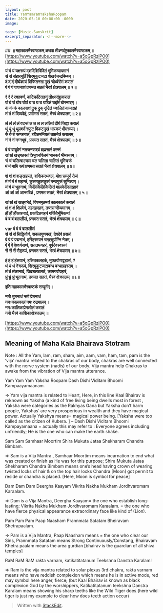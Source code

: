 ```yaml
---
layout: post
title: YamYamYamYakshaRoopam
date: 2020-05-10 00:00:00 -0000
image: 

tags: [Music-Sanskrit]
excerpt_separator: <!--more-->
---
```


 <!--more-->


﻿## **॥ महाकालभैरवाष्टकम् अथवा तीक्ष्णदंष्ट्रकालभैरवाष्टकम् ॥**
[https://www.youtube.com/watch?v=a5oGpRzlPO0](https://www.youtube.com/watch?v=a5oGpRzlPO0)




**यं यं यं यक्षरूपं दशदिशिविदितं भूमिकम्पायमानं**  
**सं सं संहारमूर्तिं शिरमुकुटजटा शेखरंचन्द्रबिम्बम् ।**  
**दं दं दं दीर्घकायं विक्रितनख मुखं चोर्ध्वरोमं करालं**  
**पं पं पं पापनाशं प्रणमत सततं भैरवं क्षेत्रपालम् ॥ १॥**  
  
**रं रं रं रक्तवर्णं, कटिकटिततनुं तीक्ष्णदंष्ट्राकरालं**  
**घं घं घं घोष घोषं घ घ घ घ घटितं घर्झरं घोरनादम् ।**  
**कं कं कं कालपाशं द्रुक् द्रुक् दृढितं ज्वालितं कामदाहं**  
**तं तं तं दिव्यदेहं, प्रणामत सततं, भैरवं क्षेत्रपालम् ॥ २॥**  
  
**लं लं लं लं वदन्तं ल ल ल ल ललितं दीर्घ जिह्वा करालं**  
**धूं धूं धूं धूम्रवर्णं स्फुट विकटमुखं भास्करं भीमरूपम् ।**  
**रुं रुं रुं रूण्डमालं, रवितमनियतं ताम्रनेत्रं करालम्**  
**नं नं नं नग्नभूषं , प्रणमत सततं, भैरवं क्षेत्रपालम् ॥ ३॥**  
  
**वं वं वायुवेगं नतजनसदयं ब्रह्मसारं परन्तं**  
**खं खं खड्गहस्तं त्रिभुवनविलयं भास्करं भीमरूपम् ।**  
**चं चं चलित्वाऽचल चल चलिता चालितं भूमिचक्रं**  
**मं मं मायि रूपं प्रणमत सततं भैरवं क्षेत्रपालम् ॥ ४॥**  
  
**शं शं शं शङ्खहस्तं, शशिकरधवलं, मोक्ष सम्पूर्ण तेजं**  
**मं मं मं मं महान्तं, कुलमकुलकुलं मन्त्रगुप्तं सुनित्यम् ।**  
**यं यं यं भूतनाथं, किलिकिलिकिलितं बालकेलिप्रदहानं**  
**आं आं आं आन्तरिक्षं , प्रणमत सततं, भैरवं क्षेत्रपालम् ॥ ५॥**  
  
**खं खं खं खड्गभेदं, विषममृतमयं कालकालं करालं**  
**क्षं क्षं क्षं क्षिप्रवेगं, दहदहदहनं, तप्तसन्दीप्यमानम् ।**  
**हौं हौं हौंकारनादं, प्रकटितगहनं गर्जितैर्भूमिकम्पं**  
**बं बं बं बाललीलं, प्रणमत सततं, भैरवं क्षेत्रपालम् ॥ ६॥**  
  
**var वं वं वं वाललीलं**  
**सं सं सं सिद्धियोगं, सकलगुणमखं, देवदेवं प्रसन्नं**  
**पं पं पं पद्मनाभं, हरिहरमयनं चन्द्रसूर्याग्नि नेत्रम् ।**  
**ऐं ऐं ऐं ऐश्वर्यनाथं, सततभयहरं, पूर्वदेवस्वरूपं**  
**रौं रौं रौं रौद्ररूपं, प्रणमत सततं, भैरवं क्षेत्रपालम् ॥ ७॥**  
  
**हं हं हं हंसयानं, हसितकलहकं, मुक्तयोगाट्टहासं, ?**  
**धं धं धं नेत्ररूपं, शिरमुकुटजटाबन्ध बन्धाग्रहस्तम् ।**  
**तं तं तंकानादं, त्रिदशलटलटं, कामगर्वापहारं,**  
**भ्रुं भ्रुं भ्रुं भूतनाथं, प्रणमत सततं, भैरवं क्षेत्रपालम् ॥ ८॥**

**इति महाकालभैरवाष्टकं सम्पूर्णम् ।**

**नमो भूतनाथं नमो प्रेतनाथं**  
**नमः कालकालं नमः रुद्रमालम् ।**  
**नमः कालिकाप्रेमलोलं करालं**  
**नमो भैरवं काशिकाक्षेत्रपालम् ॥**

  
  
  

  
  
  

  
  
  

  
  
  

  
  
  
[https://www.youtube.com/watch?v=a5oGpRzlPO0](https://www.youtube.com/watch?v=a5oGpRzlPO0)
  
  
  

  
  
  

  
  
  

## Meaning of Maha Kala Bhairava Stotram

Note : All the Yam, lam, ram, sham, aim, aam, vam, ham, tam, pam is the ‘vija’ mantra related to the chakras of our body, chakras are well connected with the nerve system (nadis) of our body. Vija mantra help Chakras to awake from the vibration of Vija mantra utterance.

Yam Yam Yam Yaksha Roopam Dash Dishi Viditam Bhoomi Kampaayamaanam.

=> Yam vija mantra is related to Heart, Here, in this line Kaal Bhairav is reknown as Yaksha (a kind of free living being dwells most in forest , Yaksha were categories as the Rakhyas Gana but Yaksha don’t harm people, Yakshas’ are very prosperious in wealth and they have magical power. Actually Yakshya means= magical power being. [Yaksha were too called as the citizen of Kubera. ] – Dash Dishi Viditam Bhoomi Kampayamaana = actually this may refer to : Everyone agrees including unfriendly; He is the one who can make the earth shake.

Sam Sam Samhaar Moortim Shira Mukuta Jataa Shekharam Chandra Bimbam.

=> Sam is a Vija Mantra , Samhaar Moortim means incarnation to end what was created or finish as He was for this purpose; Shira Mukuta Jataa Shekharam Chandra Bimbam means one’s head having crown of wearing twisted locks of hair & on the top hair locks Chandra [Moon] got permit to reside or chandra is placed. [Here, Moon is symbol for peace]

Dam Dam Dam Deergha Kaayam Vikrita Nakha Mukham Jordhvaromam Karaalam.

=> Dam is a Vija Mantra, Deergha Kaayam= the one who establish long-lasting; Vikrita Nakha Mukham Jordhvaromam Karaalam. = the one who have fierce physical appearance extraordinary face like kind of (Lion).

Pam Pam Pam Paap Naasham Prannmata Satatam Bheiravam Shetrapaalam.

=> Pam is a Vija Mantra, Paap Naasham means = the one who clear our Sins, Prannmata Satatam means Strong Continuously/Constang, Bhairavam Khetra paalam means the area gurdian [bhairav is the guardian of all shiva temples]

RaM RaM RaM rakta varnam, katikatitatanum Teekshna Danstra Karalam!

=> Ram is the vija mantra related to solar plexus 3rd chakra, rakta varnam means who have reddish complexion which means he is in active mode, red may symbol here anger, fierce; (but Kaal Bhairav is known as black complexion God by the worshippers, Katikatitatanum teekshna Danstra Karalam means showing his sharp teeths like the Wild Tiger does.(here wild tiger is just my example to clear how does teeth action occur)


> Written with [StackEdit](https://stackedit.io/).
